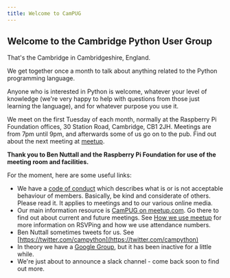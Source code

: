 ```yaml
---
title: Welcome to CamPUG
---
```


## Welcome to the Cambridge Python User Group

That's the Cambridge in Cambridgeshire, England.

We get together once a month to talk about anything related to the Python programming language.

Anyone who is interested in Python is welcome, whatever your level of knowledge (we're very happy to help with questions from those just learning the language), and for whatever purpose you use it.

We meet on the first Tuesday of each month, normally at the Raspberry Pi Foundation offices, 30 Station Road, Cambridge, CB1 2JH. Meetings are from 7pm until 9pm, and afterwards some of us go on to the pub. Find out about the next meeting at [meetup](https://www.meetup.com/CamPUG).

**Thank you to Ben Nuttall and the Raspberry Pi Foundation for use of the meeting room and facilities.**

For the moment, here are some useful links:

* We have a [code of conduct](https://github.com/campug/organisational/blob/master/CodeOfConduct.rst) which describes what is or is not acceptable behaviour of members. Basically, be kind and considerate of others. Please read it. It applies to meetings and to our various online media.
* Our main information resource is [CamPUG on meetup.com](https://www.meetup.com/CamPUG). Go there to find out about current and future meetings. See [How we use meetup](https://campug.github.io/how-we-use-meetup.html) for more information on RSVPing and how we use attendance numbers.
* Ben Nuttall sometimes tweets for us. See [https://twitter.com/campython](https://twitter.com/campython)
* In theory we have a [Google Group](https://groups.google.com/forum/#!forum/campug), but it has been inactive for a little while.
* We're just about to announce a slack channel - come back soon to find out more.
